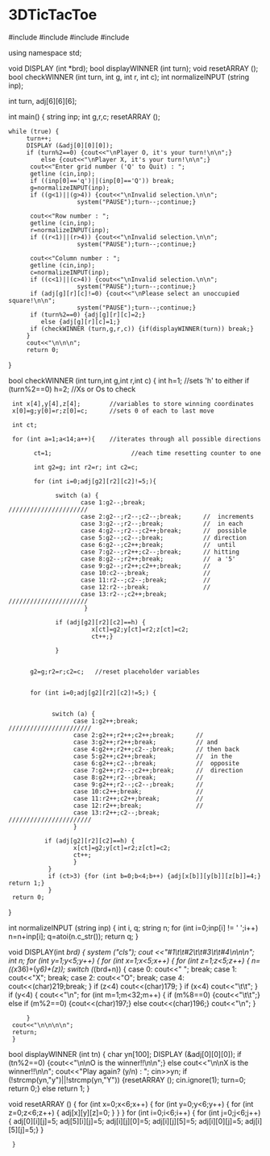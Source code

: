 # 3DTicTacToe

#include <cstdlib>
#include <iostream>
#include <string>
#include <cstring>


using namespace std;

void DISPLAY (int *brd);
bool displayWINNER (int turn);
void resetARRAY ();
bool checkWINNER (int turn, int g, int r, int c);
int normalizeINPUT (string inp);

int turn, adj[6][6][6];


int main()
    {
         string inp;
         int g,r,c; 
         resetARRAY ();
         
    while (true) {
         turn++;
         DISPLAY (&adj[0][0][0]);
         if (turn%2==0) {cout<<"\nPlayer O, it's your turn!\n\n";}
             else {cout<<"\nPlayer X, it's your turn!\n\n";}
          cout<<"Enter grid number ('Q' to Quit) : ";
          getline (cin,inp);
          if ((inp[0]=='q')||(inp[0]=='Q')) break;
          g=normalizeINPUT(inp);
          if ((g<1)||(g>4)) {cout<<"\nInvalid selection.\n\n";            
                       system("PAUSE");turn--;continue;}
                       
          cout<<"Row number : ";
          getline (cin,inp);
          r=normalizeINPUT(inp);
          if ((r<1)||(r>4)) {cout<<"\nInvalid selection.\n\n";            
                       system("PAUSE");turn--;continue;}
                       
          cout<<"Column number : ";
          getline (cin,inp);
          c=normalizeINPUT(inp);
          if ((c<1)||(c>4)) {cout<<"\nInvalid selection.\n\n";            
                       system("PAUSE");turn--;continue;}
          if (adj[g][r][c]!=0) {cout<<"\nPlease select an unoccupied square!\n\n";
                       system("PAUSE");turn--;continue;}
          if (turn%2==0) {adj[g][r][c]=2;}
             else {adj[g][r][c]=1;}
          if (checkWINNER (turn,g,r,c)) {if(displayWINNER(turn)) break;}
         }
         cout<<"\n\n\n";
         return 0;
}


bool checkWINNER (int turn,int g,int r,int c) {
     int h=1;                   //sets 'h' to either
     if (turn%2==0) h=2;        //Xs or Os to check
     
     int x[4],y[4],z[4];        //variables to store winning coordinates
     x[0]=g;y[0]=r;z[0]=c;      //sets 0 of each to last move
     
     int ct;
     
     for (int a=1;a<14;a++){    //iterates through all possible directions
     
           ct=1;                      //each time resetting counter to one 
     
           int g2=g; int r2=r; int c2=c;
           
           for (int i=0;adj[g2][r2][c2]!=5;){

                 switch (a) {
                        case 1:g2--;break;                //////////////////////
                        case 2:g2--;r2--;c2--;break;      //  increments
                        case 3:g2--;r2--;break;           //  in each
                        case 4:g2--;r2--;c2++;break;      //  possible
                        case 5:g2--;c2--;break;           // direction
                        case 6:g2--;c2++;break;           //  until 
                        case 7:g2--;r2++;c2--;break;      // hitting
                        case 8:g2--;r2++;break;           //  a '5'
                        case 9:g2--;r2++;c2++;break;      //   
                        case 10:c2--;break;               //
                        case 11:r2--;c2--;break;          //   
                        case 12:r2--;break;               //  
                        case 13:r2--;c2++;break;          //////////////////////
                         }
                        
                 if (adj[g2][r2][c2]==h) {
                           x[ct]=g2;y[ct]=r2;z[ct]=c2;
                           ct++;}
                 
                 }
                 
                 
          g2=g;r2=r;c2=c;   //reset placeholder variables
         
         
          for (int i=0;adj[g2][r2][c2]!=5;) { 
              
              
                switch (a) {
                      case 1:g2++;break;                ///////////////////////
                      case 2:g2++;r2++;c2++;break;      //
                      case 3:g2++;r2++;break;           // and
                      case 4:g2++;r2++;c2--;break;      // then back
                      case 5:g2++;c2++;break;           //  in the
                      case 6:g2++;c2--;break;           //  opposite 
                      case 7:g2++;r2--;c2++;break;      //  direction
                      case 8:g2++;r2--;break;           //
                      case 9:g2++;r2--;c2--;break;      //
                      case 10:c2++;break;               //
                      case 11:r2++;c2++;break;          //
                      case 12:r2++;break;               //
                      case 13:r2++;c2--;break;          ///////////////////////
                      }
                                   
              if (adj[g2][r2][c2]==h) {
                      x[ct]=g2;y[ct]=r2;z[ct]=c2;
                      ct++;
                      }
               }
               if (ct>3) {for (int b=0;b<4;b++) {adj[x[b]][y[b]][z[b]]=4;} return 1;}
               }
     return 0;
}


     
int normalizeINPUT (string inp) {
    int i, q; 
    string n;
    for (int i=0;inp[i] != ' ';i++) n=n+inp[i];
    q=atoi(n.c_str());
    return q;
}

        
    

void DISPLAY(int *brd)
{
     system ("cls");
     cout <<"#1\t\t#2\t\t#3\t\t#4\n\n\n";
     int n;
     for (int y=1;y<5;y++) {
         for (int x=1;x<5;x++) {
             for (int z=1;z<5;z++) {
                 n=((x*36)+(y*6)+(z));
                 switch (*(brd+n)) {
                        case 0: cout<<" "; break;
                        case 1: cout<<"X"; break;
                        case 2: cout<<"O"; break;
                        case 4: cout<<(char)219;break;
                        }
                 if (z<4) cout<<(char)179;
                 }
             if (x<4) cout<<"\t\t";
             }
         if (y<4) {
                  cout<<"\n";
                  for (int m=1;m<32;m++) {
                       if (m%8==0) {cout<<"\t\t";}
                         else if (m%2==0) {cout<<(char)197;}
                           else cout<<(char)196;}
                            cout<<"\n";
                      }
                  
         }
     cout<<"\n\n\n\n";
     return;
     }
     
     
bool displayWINNER (int tn) {
     char yn[100];
     DISPLAY (&adj[0][0][0]);
     if (tn%2==0) {cout<<"\n\nO is the winner!!\n\n";}
        else cout<<"\n\nX is the winner!!\n\n";
     cout<<"Play again? (y/n) : ";
     cin>>yn;
     if (!strcmp(yn,"y")||!strcmp(yn,"Y")) {resetARRAY (); cin.ignore(1); turn=0; return 0;}
        else return 1;
}


void resetARRAY () {
     for (int x=0;x<6;x++) {
         for (int y=0;y<6;y++) {
             for (int z=0;z<6;z++) {
                 adj[x][y][z]=0;
                 }
             }
         }
     for (int i=0;i<6;i++) {
             for (int j=0;j<6;j++) {
                 adj[0][i][j]=5; adj[5][i][j]=5;
                 adj[i][j][0]=5; adj[i][j][5]=5;
                 adj[i][0][j]=5; adj[i][5][j]=5;}
                 }
         
     }
     
 
